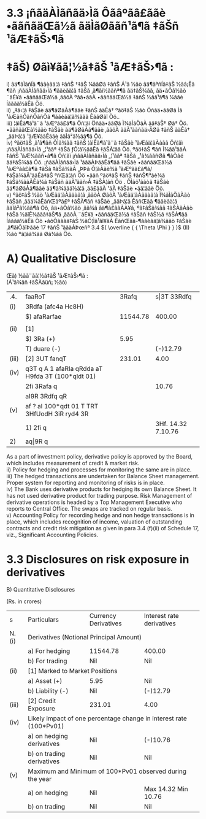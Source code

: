 # 3.3 ¡ñãäÀÌãñãä›Ìã Ôãâºãâ£ããè •ããñãäŒã½ã ãäÌãØããñ¹ã¶ã ‡ãŠñ ¹ãÆ‡ãŠ›¶ã

# ‡ãŠ) Øãì¥ãã¦½ã‡ãŠ ¹ãÆ‡ãŠ›¶ã :

i) ãä¶ãÌãñÍã ¶ããèãä¦ã ‡ãñŠ †‡ãŠ ¼ããØã ‡ãñŠ Á¹ã ½ãò ãä¶ãªñÍã‡ãŠ ½ãâ¡Êã ¶ãñ ¡ñãäÀÌãñãä›Ìã ¶ããèãä¦ã ‡ãŠã ‚ã¶ãì½ããñª¶ã ãä‡ãŠ¾ãã, ãä•ãÔã½ãò ¨ãÉ¥ã •ããñãäŒã½ã ‚ããõÀ ºãã•ããÀ •ããñãäŒã½ã ‡ãñŠ ½ãã¹ã¶ã ¼ããè Íãããä½ãÊã Öö.   
ii) „‡ã‹¦ã ‡ãŠãè ãä¶ãØãÀã¶ããè ‡ãñŠ ãäÊã† ºãö‡ãŠ ½ãò Öñãä•ãâØã Ìã ¹ãÆãñÔãñÔãñÔã ¶ããèãä¦ã¾ããâ ÊããØãî Öö..   
iii) ¦ãìÊã¶ã¹ã¨ã ¹ãÆºãâ£ã¶ã Öñ¦ãì Öñãä•ãâØã Ì¾ãÌãÖãÀ ãä‡ãŠ† Øã† Öö. •ããñãäŒã½ããò ‡ãŠãè ãä¶ãØãÀã¶ããè ‚ããõÀ ãäÀ¹ããñãä›ÄØã ‡ãñŠ ãäÊã† „ãäÞã¦ã ¹ãÆ¥ããÊããè ãäÌã²ã½ãã¶ã Öõ.   
iv) ºãö‡ãŠ ‚ã¹ã¶ãñ ÔÌã¾ãâ ‡ãñŠ ¦ãìÊã¶ã¹ã¨ã ‡ãŠãè ¹ãÆãä¦ãÀàãã Öñ¦ãì ¡ñãäÀÌãñãä›Ìã „¦¹ããª ‡ãŠã ƒÔ¦ã½ããÊã ‡ãŠÀ¦ãã Öõ. ºãö‡ãŠ ¶ãñ Ì¾ãã¹ããÀ ‡ãñŠ ¹ãÆ¾ããñ•ã¶ã Öñ¦ãì ¡ñãäÀÌãñãä›Ìã „¦¹ããª ‡ãŠã „¹ã¾ããñØã ¶ãÖãé ãä‡ãŠ¾ãã Öõ. ¡ñãäÀÌãñãä›Ìã ¹ããäÀÞããÊã¶ãã ‡ãŠãè •ããñãäŒã½ã ¹ãÆºãâ£ã¶ã ‡ãŠã ‡ãŠã¾ãÃ „ÞÞã Ô¦ãÀãè¾ã ¹ãÆºãâ£ã¶ã/ ‡ãŠã¾ãÃ¹ããÊã‡ãŠ ªñŒã¦ãñ Öö •ããñ ºãö‡ãŠ ‡ãñŠ ‡ãñŠ¶³ãè¾ã ‡ãŠã¾ããÃÊã¾ã ‡ãŠãñ ãäÀ¹ããñ›Ã ‡ãŠÀ¦ãñ Öö . ÔÌãõ¹ããòâ ‡ãŠãè ãä¶ãØãÀã¶ããè ãä¶ã¾ããä½ã¦ã ‚ãã£ããÀ ¹ãÀ ‡ãŠãè •ãã¦ããè Öõ.   
v) ºãö‡ãŠ ½ãò ¹ãÆãä¦ãÀãäàã¦ã ‚ããõÀ ØãõÀ ¹ãÆãä¦ãÀãäàã¦ã Ì¾ãÌãÖãÀãò ‡ãŠãñ ‚ããä¼ãÊãñŒãºã£ª ‡ãŠÀ¶ãñ ‡ãŠãè „ãäÞã¦ã ÊãñŒãã ¶ããèãä¦ã ãäÌã²ã½ãã¶ã Öõ, ãä•ãÔã½ãò ‚ãã¾ã ãä¶ã£ããÃÀ¥ã, ºã‡ãŠã¾ãã ‡ãŠÀãÀãò ‡ãŠã ½ãîÊ¾ããâ‡ãŠ¶ã ‚ããõÀ ¨ãÉ¥ã •ããñãäŒã½ã ‡ãŠãñ ‡ãŠ½ã ‡ãŠÀ¶ãã Íãããä½ãÊã Öõ •ãõÔãããä‡ãŠ ½ãÖ¦Ìã¹ãî¥ãÃ ÊãñŒãã-¶ããèãä¦ã¾ããò ‡ãŠãè ‚ã¶ãìÔãîÞããè 17 ‡ãñŠ ¹ããäÀÞœñª 3.4 $( \overline { { \Theta \Phi } } )$ (II) ½ãò ºã¦ãã¾ãã Øã¾ãã Öõ.

# A) Qualitative Disclosure

Œã) ½ãã¨ãã¦½ã‡ãŠ ¹ãÆ‡ãŠ›¶ã :   
(Á¹ã¾ãñ ‡ãŠÀãüñ¡ ½ãò)   

<table><tr><td>.4.</td><td>faaRoT</td><td> 3Rafq</td><td>s|3T 33Rdfq</td></tr><tr><td>(i)</td><td>3Rdfa (afc4a Hc8H)</td><td></td><td></td></tr><tr><td></td><td>$) afaRarfae</td><td>11544.78</td><td>400.00</td></tr><tr><td></td><td></td><td></td><td></td></tr><tr><td>(ii)</td><td colspan="3">[1]</td></tr><tr><td></td><td>$) 3Ra (+)</td><td>5.95</td><td></td></tr><tr><td></td><td>T) duare (-)</td><td></td><td>(-)12.79</td></tr><tr><td>(iii)</td><td>[2] 3UT fanqT</td><td>231.01</td><td>4.00</td></tr><tr><td>(iv)</td><td>q3T q A 1 afaRIa qRdda aT H9fda 3T (100*qldt 01)</td><td></td><td></td></tr><tr><td></td><td>2fi 3Rafa q</td><td></td><td>10.76</td></tr><tr><td></td><td>aI9R 3Rdfq qR</td><td></td><td></td></tr><tr><td>(v)</td><td>af ? al 100*qdt 01 T TRT 3HfUodH 3iR ryd4 3R</td><td></td><td></td></tr><tr><td></td><td>1) 2fi q</td><td></td><td>3Hf. 14.32 7.10.76</td></tr><tr><td>2)</td><td>aq|9R q</td><td></td><td></td></tr></table>

As a part of investment policy, derivative policy is approved by the Board, which includes measurement of credit & market risk.   
ii) Policy for hedging and processes for monitoring the same are in place.   
iii) The hedged transactions are undertaken for Balance Sheet management. Proper system for reporting and monitoring of risks is in place.   
iv) The Bank uses derivative products for hedging its own Balance Sheet. It has not used derivative product for trading purpose. Risk Management of derivative operations is headed by a Top Management Executive who reports to Central Office. The swaps are tracked on regular basis.   
v) Accounting Policy for recording hedge and non hedge transactions is in place, which includes recognition of income, valuation of outstanding contracts and credit risk mitigation as given in para 3.4 (f)(ii) of Schedule 17, viz., Significant Accounting Policies.

# 3.3 Disclosures on risk exposure in derivatives

B) Quantitative Disclosures

(Rs. in crores)

<table><tr><td>s</td><td>Particulars</td><td>Currency Derivatives</td><td>Interest rate derivatives</td></tr><tr><td>N. (i)</td><td colspan="3">Derivatives (Notional Principal Amount)</td></tr><tr><td></td><td>a) For hedging</td><td>11544.78</td><td>400.00</td></tr><tr><td></td><td>b) For trading</td><td>Nil</td><td>Nil</td></tr><tr><td>(ii)</td><td colspan="4">[1] Marked to Market Positions</td></tr><tr><td></td><td>a) Asset (+)</td><td>5.95</td><td>Nil</td></tr><tr><td></td><td>b) Liability (-)</td><td>Nil</td><td>(-)12.79</td></tr><tr><td>(iii)</td><td>[2] Credit Exposure</td><td>231.01</td><td>4.00</td></tr><tr><td>(iv)</td><td colspan="4">Likely impact of one percentage change in interest rate (100*Pv01)</td></tr><tr><td></td><td>a) on hedging derivatives</td><td>Nil</td><td>(-)10.76</td></tr><tr><td></td><td>b) on trading derivatives</td><td>Nil</td><td>Nil</td></tr><tr><td>(v)</td><td colspan="3">Maximum and Minimum of 100*Pv01 observed during the year</td></tr><tr><td></td><td>a) on hedging</td><td>Nil</td><td>Max 14.32 Min 10.76</td></tr><tr><td></td><td>b) on trading</td><td>Nil</td><td>Nil</td></tr></table>
